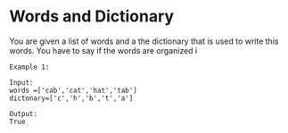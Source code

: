 # Words and Dictionary

You are given a list of words and a the dictionary that is used 
to write this words. You have to say if the words are organized i
 
```
Example 1:

Input: 
words =['cab','cat','hat','tab']
dictonary=['c','h','b','t','a']

Output: 
True
```
